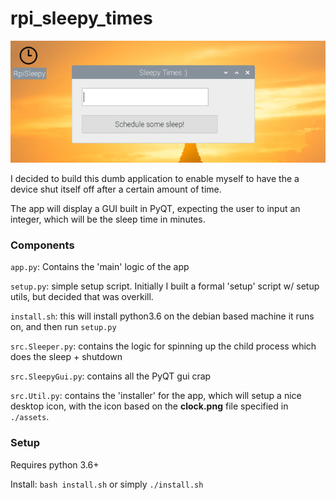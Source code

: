 # rpi_sleepy_times

![See screen capture for example](/assets/screencapofapp.png) 

I decided to build this dumb application to enable myself to have the a device shut itself off after a certain amount of time. 

The app will display a GUI built in PyQT, expecting the user to input an integer, which will be the sleep time in minutes.

### Components

`app.py`: Contains the 'main' logic of the app

`setup.py`: simple setup script. Initially I built a formal 'setup' script w/ setup utils, but decided that was overkill.

`install.sh`: this will install python3.6 on the debian based machine it runs on, and then run `setup.py`

`src.Sleeper.py`: contains the logic for spinning up the child process which does the sleep + shutdown

`src.SleepyGui.py`: contains all the PyQT gui crap

`src.Util.py`: contains the 'installer' for the app, which will setup a nice desktop icon, with the icon based on the **clock.png** file specified in `./assets`.

### Setup

Requires python 3.6+

Install: `bash install.sh` or simply `./install.sh`